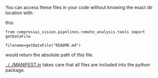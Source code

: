  
You can access these files in your code without knowing the exact dir location with:

this:
```
from compressai_vision.pipelines.remote_analysis.tools import getDataFile

filename=getDataFile("README.md")
```
would return the absolute path of _this_ file.

[../../MANIFEST.in](../../MANIFEST.in) takes care that all files are included into the python package.


